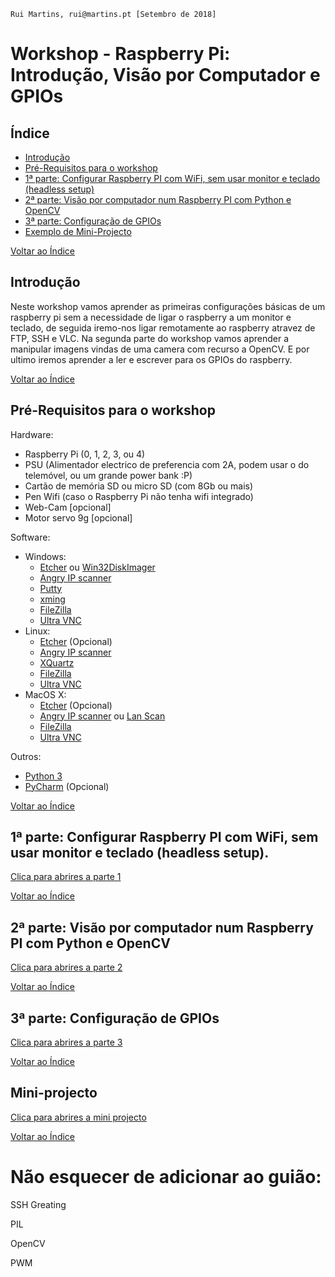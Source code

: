     Rui Martins, rui@martins.pt [Setembro de 2018]

# Workshop - Raspberry Pi: Introdução, Visão por Computador e GPIOs

## <a name="indice"></a>Índice
* [Introdução](#introducao)
* [Pré-Requisitos para o workshop](#prerequisitos)
* [1ª parte: Configurar Raspberry PI com WiFi, sem usar monitor e teclado (headless setup)](#parte1)
* [2ª parte: Visão por computador num Raspberry PI com Python e OpenCV](#parte2)
* [3ª parte: Configuração de GPIOs](#parte3)
* [Exemplo de Mini-Projecto](#projecto)

[Voltar ao Índice](#indice)

## <a name="introducao"></a>Introdução

Neste workshop vamos aprender as primeiras configurações básicas de um raspberry pi 
sem a necessidade de ligar o raspberry a um monitor e teclado,
de seguida iremo-nos ligar remotamente ao raspberry atravez de FTP, SSH e VLC. 
Na segunda parte do workshop vamos aprender a manipular imagens vindas de uma 
camera com recurso a OpenCV. E por ultimo iremos aprender a ler e escrever para os 
GPIOs do raspberry.   

[Voltar ao Índice](#indice)

## <a name="prerequisitos"></a>Pré-Requisitos para o workshop
Hardware:

* Raspberry Pi (0, 1, 2, 3, ou 4)
* PSU (Alimentador electrico de preferencia com 2A, podem usar o do telemóvel, ou um grande power bank :P)
* Cartão de memória SD ou micro SD (com 8Gb ou mais)
* Pen Wifi (caso o Raspberry Pi não tenha wifi integrado)
* Web-Cam [opcional]
* Motor servo 9g [opcional]

Software:

* Windows:
	* [Etcher](https://www.balena.io/etcher/) ou [Win32DiskImager](https://sourceforge.net/projects/win32diskimager/)
	* [Angry IP scanner](https://angryip.org/download/)
	* [Putty](https://www.putty.org/)
	* [xming](https://sourceforge.net/projects/xming/)
	* [FileZilla](https://filezilla-project.org/)
	* [Ultra VNC](https://www.uvnc.com/downloads/ultravnc.html)
* Linux:
	* [Etcher](https://www.balena.io/etcher/) (Opcional)
	* [Angry IP scanner](https://angryip.org/download/)
	* [XQuartz](https://www.xquartz.org/)
	* [FileZilla](https://filezilla-project.org/)
	* [Ultra VNC](https://www.uvnc.com/downloads/ultravnc.html)
* MacOS X:
	* [Etcher](https://www.balena.io/etcher/) (Opcional)
	* [Angry IP scanner](https://angryip.org/download/) ou [Lan Scan](https://apps.apple.com/us/app/lanscan/id472226235?mt=12)
	* [FileZilla](https://filezilla-project.org/)
	* [Ultra VNC](https://www.uvnc.com/downloads/ultravnc.html)

Outros:

* [Python 3](https://www.python.org/downloads/)
* [PyCharm](https://www.jetbrains.com/pycharm/) (Opcional)

[Voltar ao Índice](#indice)


## <a name="parte1"></a>1ª parte: Configurar Raspberry PI com WiFi, sem usar monitor e teclado (headless setup).

[Clica para abrires a parte 1](/10-SetupRaspberry)

[Voltar ao Índice](#indice)


## <a name="parte2"></a>2ª parte: Visão por computador num Raspberry PI com Python e OpenCV

[Clica para abrires a parte 2](/20-ComputerVision)

[Voltar ao Índice](#indice)

## <a name="parte3"></a>3ª parte: Configuração de GPIOs

[Clica para abrires a parte 3](/30-GPIOs)

[Voltar ao Índice](#indice)


## <a name="projecto"></a>Mini-projecto

[Clica para abrires a mini projecto](/40-Project)

[Voltar ao Índice](#indice)

# Não esquecer de adicionar ao guião:

SSH Greating



PIL

OpenCV

PWM



